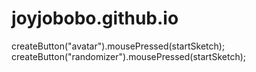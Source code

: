 # joyjobobo.github.io

createButton("avatar").mousePressed(startSketch);
createButton("randomizer").mousePressed(startSketch);
